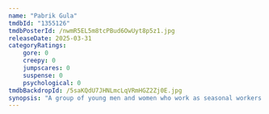 ```yaml
---
name: "Pabrik Gula"
tmdbId: "1355126"
tmdbPosterId: /nwmR5EL5m8tcPBud6OwUyt8p5z1.jpg
releaseDate: 2025-03-31
categoryRatings:
    gore: 0
    creepy: 0
    jumpscares: 0
    suspense: 0
    psychological: 0
tmdbBackdropId: /5saKQdU7JHNLmcLqVRmHGZ2Zj0E.jpg
synopsis: "A group of young men and women who work as seasonal workers in a sugar factory face terror from the kingdom of demons where the factory is located. They must find out the cause of the demons' anger, before the terror ends their lives."
---
```

